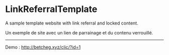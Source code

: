 # LinkReferralTemplate
A sample template website with link referral and locked content.

Un exemple de site avec un lien de parrainage et du contenu verrouillé.

----------

Demo : http://betcheg.xyz/clic/?id=1
